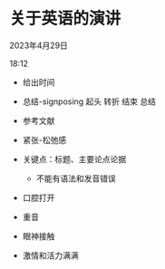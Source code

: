 # 关于英语的演讲


2023年4月29日

18:12

 

-   给出时间

-   总结-signposing 起头 转折 结束 总结

-   参考文献

-   紧张-松弛感

-   关键点：标题、主要论点论据

    -   不能有语法和发音错误

-   口腔打开

-   重音

-   眼神接触

-   激情和活力满满
